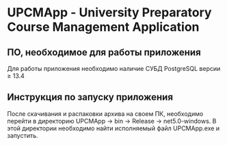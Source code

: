 # UPCMApp - University Preparatory Course Management Application

## ПО, необходимое для работы приложения

Для работы приложения необходимо наличие СУБД PostgreSQL версии ≥ 13.4

## Инструкция по запуску приложения

После скачивания и распаковки архива на своем ПК, необходимо перейти в директорию UPCMApp → bin → Release → net5.0-windows. В этой директории необходимо найти исполняемый файл UPCMApp.exe и запустить.

